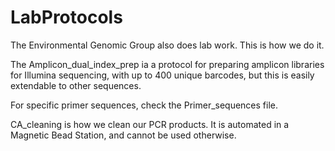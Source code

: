 LabProtocols
============

The Environmental Genomic Group also does lab work. This is how we do it.

The Amplicon_dual_index_prep ia a protocol for preparing amplicon libraries for Illumina sequencing, with up to 400 unique barcodes, but this is easily extendable to other sequences.

For specific primer sequences, check the Primer_sequences file.

CA_cleaning is how we clean our PCR products. It is automated in a Magnetic Bead Station, and cannot be used otherwise.
